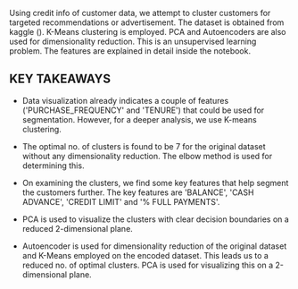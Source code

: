Using credit info of customer data, we attempt to cluster customers for targeted recommendations or advertisement. The dataset is obtained from kaggle (). K-Means clustering is employed. PCA and Autoencoders are also used for dimensionality reduction. This is an unsupervised learning problem. The features are explained in detail inside the notebook.

## KEY TAKEAWAYS

* Data visualization already indicates a couple of features ('PURCHASE_FREQUENCY' and 'TENURE') that could be used for segmentation. However, for a deeper analysis, we use K-means clustering.

* The optimal no. of clusters is found to be 7 for the original dataset without any dimensionality reduction. The elbow method is used for determining this.

* On examining the clusters, we find some key features that help segment the customers further. The key features are 'BALANCE', 'CASH ADVANCE', 'CREDIT LIMIT' and '% FULL PAYMENTS'. 

* PCA is used to visualize the clusters with clear decision boundaries on a reduced 2-dimensional plane.

* Autoencoder is used for dimensionality reduction of the original dataset and K-Means employed on the encoded dataset. This leads us to a reduced no. of optimal clusters. PCA is used for visualizing this on a 2-dimensional plane.

